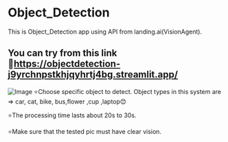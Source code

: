 # Object_Detection
This is Object_Detection app using API from landing.ai(VisionAgent).
## You can try from this link 🔗https://objectdetection-j9yrchnpstkhjqyhrtj4bg.streamlit.app/
![Image](https://github.com/user-attachments/assets/e045b8fc-4c4d-40ad-873a-c26ede1249b7)
⭐Choose specific object to detect. Object types in this system are => car, cat, bike, bus,flower ,cup ,laptop😊

⭐The processing time lasts about 20s to 30s.

⭐Make sure that the tested pic must have clear vision.
